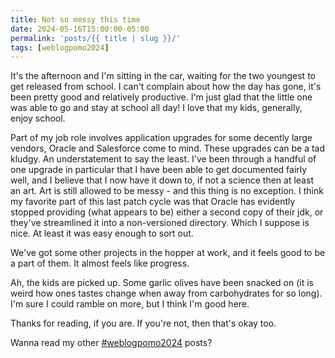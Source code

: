 ```yaml
---
title: Not so messy this time
date: 2024-05-16T15:00:00-05:00
permalink: 'posts/{{ title | slug }}/'
tags: [weblogpomo2024]
---
```

It's the afternoon and I'm sitting in the car, waiting for the two youngest to get released from school. I can't complain about how the day has gone, it's been pretty good and relatively productive. I'm just glad that the little one was able to go and stay at school all day! I love that my kids, generally, enjoy school. 

Part of my job role involves application upgrades for some decently large vendors, Oracle and Salesforce come to mind. These upgrades can be a tad kludgy. An understatement to say the least. I've been through a handful of one upgrade in particular that I have been able to get documented fairly well, and I believe that I now have it down to, if not a science then at least an art. Art is still allowed to be messy - and this thing is no exception. I think my favorite part of this last patch cycle was that Oracle has evidently stopped providing (what appears to be) either a second copy of their jdk, or they've streamlined it into a non-versioned directory. Which I suppose is nice. At least it was easy enough to sort out.

We've got some other projects in the hopper at work, and it feels good to be a part of them. It almost feels like progress.

Ah, the kids are picked up. Some garlic olives have been snacked on (it is weird how ones tastes change when away from carbohydrates for so long). I'm sure I could ramble on more, but I think I'm good here.

Thanks for reading, if you are. If you're not, then that's okay too.

Wanna read my other [#weblogpomo2024](/tags/weblogpomo2024) posts?